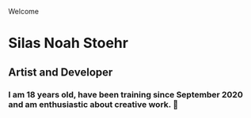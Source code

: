 Welcome
# Silas Noah Stoehr
## Artist and Developer

### I am 18 years old, have been training since September 2020 and am enthusiastic about creative work. 👋
